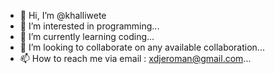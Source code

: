 - 👋 Hi, I’m @khalliwete
- 👀 I’m interested in programming...
- 🌱 I’m currently learning coding...
- 💞️ I’m looking to collaborate on any available collaboration...
- 📫 How to reach me via email : xdjeroman@gmail.com...

<!---
khalliwete/khalliwete is a ✨ special ✨ repository because its `README.md` (this file) appears on your GitHub profile.
You can click the Preview link to take a look at your changes.
--->
